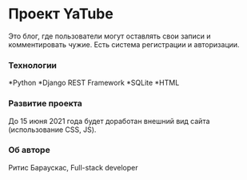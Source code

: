 # Проект YaTube


Это блог, где пользователи могут оставлять свои записи и комментировать чужие. Есть система регистрации и авторизации.

### Технологии

*Python
*Django REST Framework
*SQLite
*HTML

### Развитие проекта
До 15 июня 2021 года будет доработан внешний вид сайта (использование CSS, JS).

### Об авторе

Ритис Бараускас, Full-stack developer

